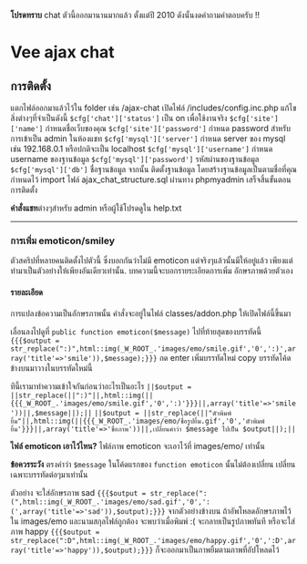 **โปรดทราบ** chat ตัวนี้ออกมานานมากแล้ว ตั้งแต่ปี 2010 ดังนั้นงดคำถามคำตอบครับ !!

# Vee ajax chat

## การติดตั้ง
แตกไฟล์ออกมาแล้วไว้ใน folder เช่น /ajax-chat
เปิดไฟล์ /includes/config.inc.php
แก้ไขสิ่งต่างๆที่จำเป็นดังนี้
`$cfg['chat']['status']` เป็น on เพื่อใช้งานจริง
`$cfg['site']['name']` กำหนดชื่อเว็บของคุณ
`$cfg['site']['password']` กำหนด password สำหรับการเข้าเป็น admin ในห้องแชท
`$cfg['mysql']['server']` กำหนด server ของ mysql เช่น 192.168.0.1 หรือปกติจะเป็น localhost
`$cfg['mysql']['username']` กำหนด username ของฐานข้อมูล
`$cfg['mysql']['password']` รหัสผ่านของฐานข้อมูล
`$cfg['mysql']['db']` ชื่อฐานข้อมูล
จากนั้น ติดตั้งฐานข้อมูล โดยสร้างฐานข้อมูลเป็นตามชื่อที่คุณกำหนดไว้
import ไฟล์ ajax_chat_structure.sql ผ่านทาง phpmyadmin
เสร็จสิ้นขั้นตอนการติดตั้ง

**คำสั่งแชท**ต่างๆสำหรับ admin หรือผู้ใช้โปรดดูใน help.txt

---

### การเพิ่ม emoticon/smiley

ตัวสคริปที่หลายคนติดตั้งไปตัวนี้ ซึ่งบอกกันว่าไม่มี emoticon แต่จริงๆแล้วนั้นมีให้อยู่แล้ว
เพียงแต่ทำมาเป็นตัวอย่างให้เพียงอันเดียวเท่านั้น.
บทความนี้จะบอกรายระเอียดการเพิ่ม อักษรภาพด้วยตัวเอง


#### รายละเอียด

การแปลงข้อความเป็นอักษรภาพนั้น คำสั่งจะอยู่ในไฟล์ classes/addon.php ให้เปิดไฟล์นี้ขึ้นมา

เลื่อนลงไปดูที่ `public function emoticon($message)`
ไปที่ท้ายสุดของบรรทัดนี้ `{{{$output = str_replace(":)",html::img(_W_ROOT_.'images/emo/smile.gif','0',':)',array('title'=>'smile')),$message);}}}`
กด enter เพิ่มบรรทัดใหม่
copy บรรทัดโค้ดข้างบนมาวางในบรรทัดใหม่นี้

ทีนี้เรามาทำความเข้าใจกันก่อนว่าอะไรเป็นอะไร
`||$output = ||str_replace(||":)"||,html::img(||{{{_W_ROOT_.'images/emo/smile.gif','0',':)'}}}||,array('title'=>'smile'))||,$message||);||`
`||$output = ||str_replace(||"ตัวพิมพ์ยิ้ม"||,html::img(||{{{_W_ROOT_.'images/emo/ชื่อรูปยิ้ม.gif','0','ตัวพิมพ์ยิ้ม'}}}||,array('title'=>'ชื่อภาพ'))||,เปลี่ยนคำว่า $message ไปเป็น $output||);||`

**ไฟล์ emoticon เอาไว้ไหน?**
 ไฟล์ภาพ emoticon จะเอาไว้ที่ images/emo/ เท่านั้น


**ข้อควรระวัง**
ตรงคำว่า `$message` ในโค้ดแรกของ `function emoticon` นั้นไม่ต้องเปลี่ยน เปลี่ยนเฉพาะบรรทัดต่อๆมาเท่านั้น

ตัวอย่าง
จะใส่อักษรภาพ sad
`{{{$output = str_replace(":(",html::img(_W_ROOT_.'images/emo/sad.gif','0',':(',array('title'=>'sad')),$output);}}}`
จากตัวอย่างข้างบน ถ้าอัพโหลดอักษรภาพไว้ใน images/emo และนามสกุลไฟล์ถูกต้อง จะพบว่าเมื่อพิมพ์ :( จะกลายเป็นรูปภาพทันที
หรือจะใส่ภาพ happy
`{{{$output = str_replace(":D",html::img(_W_ROOT_.'images/emo/happy.gif','0',':D',array('title'=>'happy')),$output);}}}`
ก็จะออกมาเป็นภาพยิ้มตามภาพที่อัปโหลดไว้
